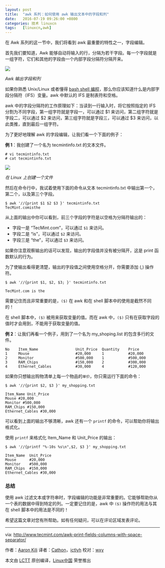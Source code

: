 ```yaml
---
layout: post
title:	"awk 系列：如何使用 awk 输出文本中的字段和列"
date:	2016-07-19 09:26:00 +0800 
categories:	技术 linuxcn 
tags:	[linuxcn,awk]
---
```



在 Awk 系列的这一节中，我们将看到 awk 最重要的特性之一，字段编辑。


首先我们要知道，Awk 能够自动将输入的行，分隔为若干字段。每一个字段就是一组字符，它们和其他的字段由一个内部字段分隔符分隔开来。


![](/Asserts/Images//attachment/album/201607/17/232949rptp6m4mk744jzpp.png)


*Awk 输出字段和列*


如果你熟悉 Unix/Linux 或者懂得 [bash shell 编程](http://www.tecmint.com/category/bash-shell/)，那么你应该知道什么是内部字段分隔符（IFS）变量。awk 中默认的 IFS 是制表符和空格。


awk 中的字段分隔符的工作原理如下：当读到一行输入时，将它按照指定的 IFS 分割为不同字段，第一组字符就是字段一，可以通过 $1 来访问，第二组字符就是字段二，可以通过 $2 来访问，第三组字符就是字段三，可以通过 $3 来访问，以此类推，直到最后一组字符。


为了更好地理解 awk 的字段编辑，让我们看一个下面的例子：


**例 1**：我创建了一个名为 tecmintinfo.txt 的文本文件。



```
# vi tecmintinfo.txt
# cat tecmintinfo.txt

```

![](/Asserts/Images//attachment/album/201607/17/232949cli9lm2mf9nem2ob.png)


*在 Linux 上创建一个文件*


然后在命令行中，我试着使用下面的命令从文本 tecmintinfo.txt 中输出第一个，第二个，以及第三个字段。



```
$ awk '//{print $1 $2 $3 }' tecmintinfo.txt
TecMint.comisthe

```

从上面的输出中你可以看到，前三个字段的字符是以空格为分隔符输出的：


* 字段一是 “TecMint.com”，可以通过 `$1` 来访问。
* 字段二是 “is”，可以通过 `$2` 来访问。
* 字段三是 “the”，可以通过 `$3` 来访问。


如果你注意观察输出的话可以发现，输出的字段值并没有被分隔开，这是 print 函数默认的行为。


为了使输出看得更清楚，输出的字段值之间使用空格分开，你需要添加 (,) 操作符。



```
$ awk '//{print $1, $2, $3; }' tecmintinfo.txt

TecMint.com is the

```

需要记住而且非常重要的是，`($)` 在 awk 和在 shell 脚本中的使用是截然不同的！


在 shell 脚本中，`($)` 被用来获取变量的值。而在 awk 中，`($)` 只有在获取字段的值时才会用到，不能用于获取变量的值。


**例 2**：让我们再看一个例子，用到了一个名为 my\_shoping.list 的包含多行的文件。



```
No    Item_Name                 Unit_Price  Quantity    Price
1     Mouse                     #20,000     1           #20,000
2     Monitor                   #500,000    1           #500,000
3     RAM_Chips                 #150,000    2           #300,000
4     Ethernet_Cables           #30,000     4           #120,000        

```

如果你只想输出购物清单上每一个物品的`单价`，你只需运行下面的命令：



```
$ awk '//{print $2, $3 }' my_shopping.txt 

Item_Name Unit_Price
Mouse #20,000
Monitor #500,000
RAM_Chips #150,000
Ethernet_Cables #30,000

```

可以看到上面的输出不够清晰，awk 还有一个 `printf` 的命令，可以帮助你将输出格式化。


使用 `printf` 来格式化 Item\_Name 和 Unit\_Price 的输出：



```
$ awk '//{printf "%-10s %s\n",$2, $3 }' my_shopping.txt 

Item_Name  Unit_Price
Mouse      #20,000
Monitor    #500,000
RAM_Chips  #150,000
Ethernet_Cables #30,000

```

### 总结


使用 awk 过滤文本或字符串时，字段编辑的功能是非常重要的。它能够帮助你从一个表的数据中得到特定的列。一定要记住的是，awk 中 `($)` 操作符的用法与其在 shell 脚本中的用法是不同的！


希望这篇文章对您有所帮助。如有任何疑问，可以在评论区域发表评论。




---


via: <http://www.tecmint.com/awk-print-fields-columns-with-space-separator/>


作者：[Aaron Kili](http://www.tecmint.com/author/aaronkili/) 译者：[Cathon](https://github.com/Cathon)，[ictlyh](https://github.com/ictlyh) 校对：[wxy](https://github.com/wxy)


本文由 [LCTT](https://github.com/LCTT/TranslateProject) 原创编译，[Linux中国](https://linux.cn/) 荣誉推出
